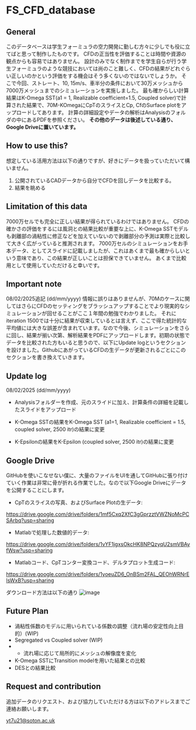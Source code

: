 # FS_CFD_database
## General
このデータベースは学生フォーミュラの空力開発に勤しむ方々に少しでも役に立てばと思って制作したものです。
CFDの正当性を評価することは時間や資源の観点からも容易ではありません。
設計のみでなく制作までを学生自らが行う学生フォーミュラのような競技においては尚のこと難しく、CFDの結果がどれぐらい正しいのかという評価をする機会はそう多くないのではないでしょうか。
そこで今回、ストレート、10, 15m/s、車半分の条件において30万メッシュから7000万メッシュまでのシミュレーションを実施しました。
最も確からしい計算結果はK-Omega SST(a1 = 1, Realizable coefficient=1.5, Coupled solver)で計算された結果で、70M-KOmegaにCpTのスライスとCp, CfのSurface plotをアップロードしてあります。
計算の詳細設定やデータの解析はAnalysisのフォルダの中にあるPDFを参照ください。
**その他のデータは後述している通り、Google Driveに置いています。**

## How to use this?
想定している活用方法は以下の通りですが、好きにデータを扱っていただいて構いません。
1. 公開されているCADデータから自分でCFDを回しデータを比較する。
2. 結果を眺める

## Limitation of this data
7000万セルでも完全に正しい結果が得られているわけではありません。
CFDの確かさの評価をするには風洞との結果比較が重要な上に、K-Omega SSTモデルも剥離部の渦粘性に修正などを加えていないので剥離部分の予測は実際と比較して大きく広がっていると推測されます。
7000万セルのシミュレーションをお手本データ、としてスライドに記載しましたが、これはあくまで最も確からしいという意味であり、この結果が正しいことは担保できていません。
あくまで比較用として使用していただけると幸いです。

## Important note
08/02/2025追記 (dd/mm/yyyy)
情報に誤りはありませんが、70Mのケースに関してはさらにCFDのセッティングをブラッシュアップすることでより現実的なシミュレーションが回せることがここ１年間の勉強でわかりました。
それにiteration 1500では十分に結果が収束しているとは言えず、ここで得た統計的な平均値には大きな誤差が含まれています。なので今後、シミュレーションをさらに回し、結果が揃い次第、解析結果をPDFにアップロードします。初期の状態でデータを比較された方もいると思うので、以下にUpdate logというセクションを設けました。GithubにあがっているCFDの生データが更新されるごとにこのセクションを書き換えていきます。

## Update log
08/02/2025 (dd/mm/yyyy)
- Analysisフォルダーを作成、元のスライドに加え、計算条件の詳細を記載したスライドをアップロード

- K-Omega SSTの結果をK-Omega SST (a1=1, Realizable coefficient = 1.5, coupled solver, 2500 itr)の結果に変更
- K-Epsilonの結果をK-Epsilon (coupled solver, 2500 itr)の結果に変更

## Google Drive
GitHubを使いこなせない僕に、大量のファイルをUIを通してGitHubに張り付けていく作業は非常に骨が折れる作業でした。なので以下Google Driveにデータを公開することにします。
- CpTのスライスの写真、およびSurface Plotの生データ: 

https://drive.google.com/drive/folders/1mf5Cxq2XfC3gGprzztVWZNoMcPCSArbq?usp=sharing
- Matlabで処理した数値的データ: 

https://drive.google.com/drive/folders/1vYF1jgxsOkcHK8NPQzyqU2smVBAyfWsw?usp=sharing
- Matlabコード、CpTコンター変換コード、デルタプロット生成コード:

https://drive.google.com/drive/folders/1yoeuZD6_OnBSm2FAL_QEOhWRNrElsWxB?usp=sharing

ダウンロード方法は以下の通り
![image](https://github.com/tagdtm/FS_CFD_database/assets/96266042/9cf2cd26-b17c-49d0-bc45-4f0f12558f31)

## Future Plan
- 渦粘性係数のモデルに用いられている係数の調整（流れ場の安定性向上目的）(WIP)
- Segregated vs Coupled solver (WIP)
- - 流れ場に応じて局所的にメッシュの解像度を変化
- K-Omega SSTにTransition modelを用いた結果との比較
- DESとの結果比較

## Request and contribution
追加データのリクエスト、および協力していただける方は以下のアドレスまでご連絡お願いします。

yt7u21@soton.ac.uk
